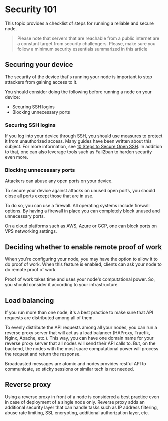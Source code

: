 # Security 101
This topic provides a checklist of steps for running a reliable and secure node.

> Please note that servers that are reachable from a public internet are a constant target from security challengers. Please, make sure you follow a minimum security essentials summarized in this article

## Securing your device
The security of the device that's running your node is important to stop attackers from gaining access to it.

You should consider doing the following before running a node on your device:
* Securing SSH logins
* Blocking unnecessary ports

### Securing SSH logins
If you log into your device through SSH, you should use measures to protect it from unauthorized access. Many guides have been written about this subject. For more information, see [10 Steps to Secure Open SSH](https://blog.devolutions.net/2017/4/10-steps-to-secure-open-ssh). In addition to that, one can also leverage tools such as Fail2ban to harden security even more.

### Blocking unnecessary ports
Attackers can abuse any open ports on your device.

To secure your device against attacks on unused open ports, you should close all ports except those that are in use.

To do so, you can use a firewall. All operating systems include firewall options. By having a firewall in place you can completely block unused and unnecessary ports.

On a cloud platforms such as AWS, Azure or GCP, one can block ports on VPS networking settings.

## Deciding whether to enable remote proof of work
When you're configuring your node, you may have the option to allow it to do proof of work. When this feature is enabled, clients can ask your node to do remote proof of work.

Proof of work takes time and uses your node's computational power. So, you should consider it according to your infrastructure.

## Load balancing
If you run more than one node, it's a best practice to make sure that API requests are distributed among all of them.

To evenly distribute the API requests among all your nodes, you can run a reverse proxy server that will act as a load balancer (HAProxy, Traefik, Nginx, Apache, etc.). This way, you can have one domain name for your reverse proxy server that all nodes will send their API calls to. But, on the backend, the nodes with the most spare computational power will process the request and return the response.

Broadcasted messages are atomic and nodes provides restful API to communicate, so sticky sessions or similar tech is not needed.

## Reverse proxy
Using a reverse proxy in front of a node is considered a best practice even in case of deployment of a single node only. Reverse proxy adds an additional security layer that can handle tasks such as IP address filtering, abuse rate limiting, SSL encrypting, additional authorization layer, etc.